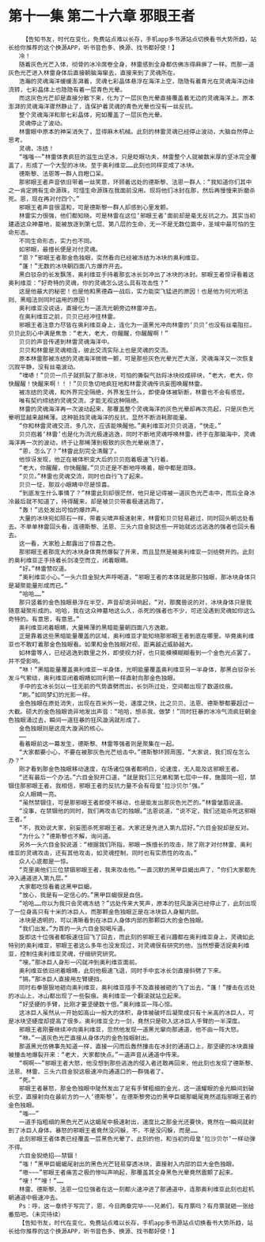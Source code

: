 # 第十一集 第二十六章 邪眼王者
        【告知书友，时代在变化，免费站点难以长存，手机app多书源站点切换看书大势所趋，站长给你推荐的这个换源APP，听书音色多、换源、找书都好使！】
       冷！
       随着灰色光芒入体，彻骨的冰冷席卷全身，林雷感到全身都仿佛冻得麻痹了一样。而那一道灰色光芒进入林雷身体后直接朝脑海窜去，直接来到了灵魂所在。
       浩瀚的灵魂海洋缓缓澎湃着，灵魂七彩晶体悬浮在海洋上空，隐隐有着青光在灵魂海洋边缘流转，七彩晶体上也隐隐有着一层青色光晕。
       而这灰色光芒却是直接分散下来，化为了一层灰色光晕直接覆盖着无边的灵魂海洋上。原本澎湃的灵魂海洋骤然静止了，连保护着灵魂的青色光晕也没有一丝反抗。
       整个灵魂海洋和那七彩晶体，宛如覆盖了一层灰色光晕。
       灵魂停止了波动。
       林雷眼中原本的神采消失了，显得麻木机械。此刻的林雷灵魂已经停止波动，大脑自然停止思考。
       灵魂，冻结！
       “嗤嗤~~”林雷体表疯狂的滋生出坚冰，只是眨眼功夫，林雷整个人就被数米厚的坚冰完全覆盖了，形成了一个大型的冰块。至于奥利维亚……此刻也同样变成了冰块。
       德斯黎、法恩等一群人目瞪口呆。
       那邪眼王者声音依旧带着一丝笑意，环顾着远处的德斯黎、法恩一群人：“我知道你们其中之一肯定拥有生命源珠，可惜生命源珠在我面前没用。现将他们冰封在那，然后再慢慢来折磨杀死。恩，现在再对付四个。”
       邪眼王者声音很温和，可是德斯黎一群人却感到心里发颤。
       林雷实力很强，他们都知晓。可是林雷在这位‘邪眼王者’面前却是毫无反抗之力。其实当初建造这众神墓地，能被放逐到第七层、第八层的生命，无一不是无数位面中，圣域中最可怕的生命形态。
       不同生命形态，实力也不同。
       如邪眼，最擅长便是对付灵魂。
       “恩？”邪眼王者那金色独眼，突然看向已经被冻结为冰块的奥利维亚。
       “蓬！”无数的冰块朝四面八方爆炸开去。
       黑白驳杂的长发飘荡，奥利维亚手持着那玄冰长剑冲出了冰块的冰封。邪眼王者惊讶看着这奥利维亚：“好奇特的灵魂，你的灵魂怎么这么具有攻击性？”
       这是他最大的秘密！也是他和黑德森一战后，实力能突飞猛进的原因！也是他为何光明法则、黑暗法则同时运用的原因！
       奥利维亚没说话，直接化为一道流光朝旁边林雷冲去。
       在奥利维亚之前，贝贝已经冲往林雷。
       邪眼王者注意力尽皆在奥利维亚身上，连化为一道黑光冲向林雷的‘贝贝’也没有丝毫阻拦。贝贝此刻心中满是焦急：“老大，老大，你醒醒，你醒醒啊！”
       贝贝的声音传递到林雷灵魂海洋中。
       贝贝和林雷是灵魂相连，彼此交流实际上也是灵魂的交流。
       原本林雷那被冻结的灵魂海洋微微一颤，可是那些灰色光晕光芒大涨，灵魂海洋又一次恢复沉寂平静，没有丝毫波动。
       “噗哧！”贝贝一爪子就抓裂了那冰块，可怕的撕裂气劲将冰块绞成碎块，“老大，老大，你快醒醒！快醒来啊！！！”贝贝急切地疯狂地和林雷灵魂传讯妄图唤醒林雷。
       被冻结的灵魂，和外界完全隔绝，外界发生什么，即使身体被斩断，林雷也不会有感觉。
       唯有契约缔结的灵魂交流，才能无视这种隔绝。
       林雷的灵魂海洋再一次波动起来，那覆盖整个灵魂海洋的灰色光晕却再次亮起，只是灰色光晕明显越来越稀薄。这种抵挡灵魂海洋的反抗，显然不断消耗那能量。
       “你和林雷灵魂交流，多几次，应该能唤醒他。”奥利维亚对贝贝说道，“快走。”
       贝贝抱着‘林雷’也是化为流光极速逃逸，同时不断地灵魂呼唤林雷。终于在那脑海中，灵魂海洋再一次的波动，终于让那稀薄到极致的灰色光晕崩溃了。
       “恩，怎么了？”林雷此刻完全清醒了。
       他惊讶发现，他正在被体积变大后的贝贝抱着极速飞行着。
       “老大，你醒醒，你快醒醒。”贝贝还是不断地呼唤着，眼中都是泪珠。
       “贝贝。”林雷也灵魂交流，同时也自行飞了起来。
       贝贝一怔，那双小眼睛中尽是惊喜。
       “到底发生什么事情了？”林雷此刻却很茫然，他只是记得被一道灰色光芒击中，而后全身冰冷最后就不知道了，待得醒来，却是被贝贝带着极速逃跑了。
       “轰！”远处发出可怕的爆炸声。
       大量的冰块宛如陨石一样，带着尖啸声极速射来，林雷和贝贝轻易避过，同时回头朝远处看去。不单单林雷回头看，连德斯黎、法恩、三头六目金猊这些一开始就远远逃逸的强者也回头看去。
       这一看，大家脸上都露出了惊喜之色。
       那邪眼王者那庞大的冰块身体竟然爆裂了开来，而且显然是被奥利维亚一剑给劈开的。此刻的奥利维亚正手持着长剑凌空而立，闭着眼睛。
       “好。”林雷赞叹道。
       “奥利维亚小心。”一头六目金猊大声呼喝道，“邪眼王者的本体就是那只独眼，那冰块身体只是凝聚能量形成而已。”
       “哈哈……”
       那只竖着的金色独眼悬浮在半空，声音却诡异响起，“对，那魔兽说的对，冰块身体只是我随意凝聚形成的。哈哈，我在这众神墓地这么久，杀死的强者也不少，可还没遇到灵魂如你这么奇特的。有意思，有意思。”
       奥利维亚闭着眼睛，大量稀薄的黑暗能量朝四面八方逸散。
       正是靠着这些黑暗能量覆盖的区域，奥利维亚才能知晓那邪眼王者到底在哪里。毕竟奥利维亚也不敢盯着那金色独眼看。如果和金色独眼对视，距离越近威胁越大。
       如林雷等人，已经逃逸到数里之外，即使视力好，也只能模模糊糊看到一个金色光点罢了。并不受影响。
       “咻！”黑暗能量覆盖奥利维亚一半身体，光明能量覆盖奥利维亚另一半身体，那黑白驳杂长发斗气萦绕，奥利维亚闭着眼睛如同利箭一样直射向那金色独眼。
       手中的玄冰长剑以一往无前的气势直劈而出，长剑所过处，空间都出现了数道纹痕。
       “刷。”如同梦幻的光影一样。
       金色独眼在原处消失，出现在百米外一处，速度之快，比之贝贝、法恩、德斯黎都要超过一大截。硕大的金色独眼诡异地发出声音：“哈哈，想杀我，做梦！”同时狂暴的冰冷气流疯狂朝金色独眼涌过去，瞬间一道狂暴的狂风漩涡就形成了。
       金色独眼则是这庞大漩涡的核心。
       ……
       看着眼前这一幕发生，德斯黎、林雷等强者则是聚集在一起。
       “大家都要小心，不要在被那灰色光芒给击中。”德斯黎环顾周围，“大家说，我们现在怎么办？”
       刚才看到那金色独眼移动速度，在场诸位强者都明白，论速度，无人能及这邪眼王者。
       “还有最后一个办法。”六目金猊开口道，“就是我们三兄弟和第七层中一样，施展同一招，禁锢住那邪眼王者。我相信，邪眼王者的反抗力量不会有母皇‘拉沙贝尔’强。”
       众人眼睛一亮。
       “虽然禁锢住，可是那邪眼王者即使不移动，也是能发出那灰色光芒的。”林雷皱眉说道。
       “没事，在禁锢他的同时，我们再攻击它的独眼。”法恩说道，“说不定，我们还能杀死这邪眼王者。”
       “不，我劝说大家，别妄图杀死邪眼王者。大家还是先进入第九层好。”六目金猊却是反对。
       “为什么？”德斯黎也不解，询问道。
       另外一头六目金猊说道：“根据我们所指，邪眼一族擅长的攻击，除了刚才对付林雷、奥利维亚的灵魂攻击，还有其他攻击，如灵魂控制，同时也有实质性的攻击。”
       众人心底都是一惊。
       “克里奥他们三位禁锢邪眼王者，我来攻击他。”一直沉默的黑甲巨蝎出声了，“你们大家都先冲入通道进入第九层。”
       大家都吃惊看着这黑甲巨蝎。
       “放心，我是有一定信心的。”黑甲巨蝎很是自信。
       “哈哈……你以为我只会灵魂冻结？”远处传来大笑声，原本的狂风漩涡已经停止了，此刻出现了一位身高只有十米的冰巨人，而那颗金色独眼正是在冰块巨人身躯内部。
       冰块是透明的，可以清晰看到在冰巨人身体内部的那颗巨大的金色独眼。
       “我们出发。”为首的一头六目金猊喝斥道。
       旋即这十位强者都极速往回飞了回去，而此刻的邪眼王者兴趣都在奥利维亚身上，灵魂如此特别的奥利维亚，邪眼王者这么多年也没发现过，对灵魂很有研究的他，当然想要活捉奥利维亚，控制住奥利维亚灵魂，仔细研究研究。
       “嗖。”那冰巨人身形一闪就冲到奥利维亚面前。
       奥利维亚依旧闭着眼睛，此刻他极速飞退，同时手中玄冰长剑直接斜劈了下来。
       “锵。”那冰巨人直接用左臂硬挡，
       同时右拳狠狠地砸向奥利维亚，奥利维亚措手不及直接被砸的飞了出去，“蓬！”撞击在远处的冰山上，冰山都出现了一些裂痕。奥利维亚一个翻滚就站立起来。
       “好坚硬的手臂，比刚才要坚硬数十倍。”奥利维亚一阵心惊。
       这冰巨人虽然从一开始如高山一般大的体积，身体被破坏后凝聚成只有十米高的冰巨人，可是冰块坚硬度却提高了很多。奥利维亚全力一剑，竟然只是砍入这冰巨人手臂的一半深度。
       邪眼王者刚要继续冲向奥利维亚，忽然他发现一道黑光窜向那通道，他不由一阵大怒。
       “咻。”一道灰色光芒直接从身体内的金色独眼射出。
       那道黑光仿佛事先知道一样，直接一闪而后轰然撞击在冰封的通道口上，那坚硬的冰块直接被撞击地爆裂开来：“老大，大家都快点。”一道声音从通道中传来。
       “啊啊~~”邪眼王者大怒，他没想到那些逃逸的侵入者还敢再回来，他此刻也发现了德斯黎、法恩、林雷、三头六目金猊这极速冲向通道口的一群强者了。
       “死。”
       邪眼王者暴怒，那金色独眼中陡然发出了足有手臂粗细的金光，这一道耀眼的金光瞬间划破长空，直接射向在最前方的一人‘德斯黎’。在德斯黎旁边的黑甲巨蝎那蝎尾竟然遥指邪眼王者的金色独眼。
       “嗤——”
       一道手指粗细的黑色光芒从这蝎尾中极速射出，速度比之那金光还要快，竟然在一瞬间就射到了冰巨人身体。暴怒的邪眼王者竟然没闪躲，不，不是没闪躲，而是……
       此刻邪眼王者体表已经覆盖一层黑色光晕了，此刻的他，和当初的母皇‘拉沙贝尔’一样动弹不得。
       六目金猊绝招——禁锢！
       “嗤！”黑甲巨蝎蝎尾射出的黑色光芒轻易穿透冰块，直接射入内部的巨大金色独眼。
       “嗷~~~”邪眼王者痛苦之极的惨叫声响起，那覆盖其全身黑色光晕竟然震颤了起来。
       “嗖！”“嗖！”……
       林雷、德斯黎、法恩一位位强者在这一刻都火速冲进了那通道中，连那奥利维亚此刻也趁机朝通道中极速冲去。
       Ps：呼，这一章终于写完了，恩，今日两章完毕~~~兄弟们，有月票吗？有月票就砸一张给番茄吧。（未完待续）
       【告知书友，时代在变化，免费站点难以长存，手机app多书源站点切换看书大势所趋，站长给你推荐的这个换源APP，听书音色多、换源、找书都好使！】
